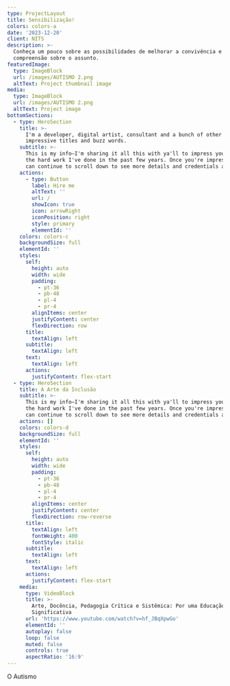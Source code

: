 ```yaml
---
type: ProjectLayout
title: Sensibilização!
colors: colors-a
date: '2023-12-20'
client: NITS
description: >-
  Conheça um pouco sobre as possibilidades de melhorar a convivência e
  compreensão sobre o assunto.
featuredImage:
  type: ImageBlock
  url: /images/AUTISMO 2.png
  altText: Project thumbnail image
media:
  type: ImageBlock
  url: /images/AUTISMO 2.png
  altText: Project image
bottomSections:
  - type: HeroSection
    title: >-
      I'm a developer, digital artist, consultant and a bunch of other
      impressive titles and buzz words.
    subtitle: >-
      This is my info—I'm sharing it all this with ya'll to impress you with all
      the hard work I've done in the past few years. Once you're impressed, you
      can continue to scroll down to see more details and credentials about me.
    actions:
      - type: Button
        label: Hire me
        altText: ''
        url: /
        showIcon: true
        icon: arrowRight
        iconPosition: right
        style: primary
        elementId: ''
    colors: colors-c
    backgroundSize: full
    elementId: ''
    styles:
      self:
        height: auto
        width: wide
        padding:
          - pt-36
          - pb-48
          - pl-4
          - pr-4
        alignItems: center
        justifyContent: center
        flexDirection: row
      title:
        textAlign: left
      subtitle:
        textAlign: left
      text:
        textAlign: left
      actions:
        justifyContent: flex-start
  - type: HeroSection
    title: A Arte da Inclusão
    subtitle: >-
      This is my info—I'm sharing it all this with ya'll to impress you with all
      the hard work I've done in the past few years. Once you're impressed, you
      can continue to scroll down to see more details and credentials about me.
    actions: []
    colors: colors-d
    backgroundSize: full
    elementId: ''
    styles:
      self:
        height: auto
        width: wide
        padding:
          - pt-36
          - pb-48
          - pl-4
          - pr-4
        alignItems: center
        justifyContent: center
        flexDirection: row-reverse
      title:
        textAlign: left
        fontWeight: 400
        fontStyle: italic
      subtitle:
        textAlign: left
      text:
        textAlign: left
      actions:
        justifyContent: flex-start
    media:
      type: VideoBlock
      title: >-
        Arte, Docência, Pedagogia Crítica e Sistêmica: Por uma Educação
        Significativa
      url: 'https://www.youtube.com/watch?v=hf_JBqXpwGo'
      elementId: ''
      autoplay: false
      loop: false
      muted: false
      controls: true
      aspectRatio: '16:9'
---
```

O Autismo
